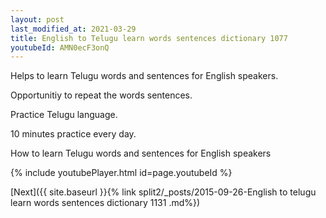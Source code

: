 ```yaml
---
layout: post
last_modified_at: 2021-03-29
title: English to Telugu learn words sentences dictionary 1077 
youtubeId: AMN0ecF3onQ
---
```

 
 
Helps to learn Telugu words and sentences for English speakers.

Opportunitiy to repeat the words sentences. 

Practice Telugu language. 
 
10 minutes practice every day. 
 
How to learn Telugu words and sentences for English speakers 
 
{% include youtubePlayer.html id=page.youtubeId %}
 
 
[Next]({{ site.baseurl }}{% link  split2/_posts/2015-09-26-English to telugu learn words sentences dictionary 1131 .md%})
 

